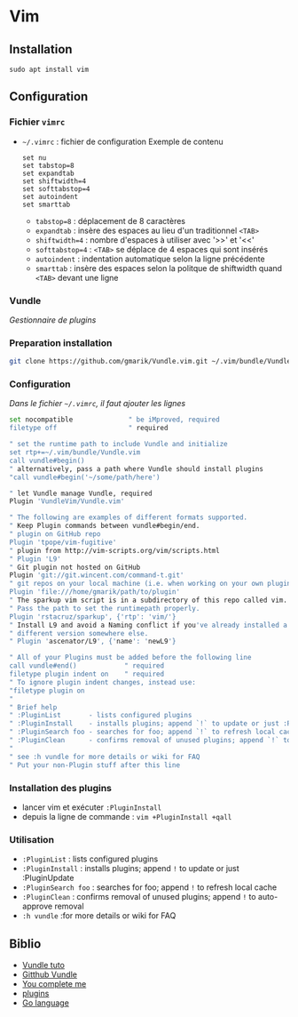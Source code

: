 # Vim

## Installation
```sudo apt install vim```

## Configuration
### Fichier `vimrc`
- `~/.vimrc` : fichier de configuration
Exemple de contenu
  ```
  set nu
  set tabstop=8
  set expandtab
  set shiftwidth=4
  set softtabstop=4
  set autoindent
  set smarttab
  ```
  - `tabstop=8` : déplacement de 8 caractères
  - `expandtab` : insère des espaces au lieu d'un traditionnel `<TAB>`
  - `shiftwidth=4` : nombre d'espaces à utiliser avec '>>' et '<<'
  - `softtabstop=4` : `<TAB>` se déplace de 4 espaces qui sont insérés
  - `autoindent` : indentation automatique selon la ligne précédente
  - `smarttab` : insère des espaces selon la politque de shiftwidth quand `<TAB>` devant une ligne

### Vundle
_Gestionnaire de plugins_

### Preparation installation
```bash
git clone https://github.com/gmarik/Vundle.vim.git ~/.vim/bundle/Vundle.vim
```

### Configuration
_Dans le fichier `~/.vimrc`, il faut ajouter les lignes_
```bash
set nocompatible              " be iMproved, required
filetype off                  " required

" set the runtime path to include Vundle and initialize
set rtp+=~/.vim/bundle/Vundle.vim
call vundle#begin()
" alternatively, pass a path where Vundle should install plugins
"call vundle#begin('~/some/path/here')

" let Vundle manage Vundle, required
Plugin 'VundleVim/Vundle.vim'

" The following are examples of different formats supported.
" Keep Plugin commands between vundle#begin/end.
" plugin on GitHub repo
Plugin 'tpope/vim-fugitive'
" plugin from http://vim-scripts.org/vim/scripts.html
" Plugin 'L9'
" Git plugin not hosted on GitHub
Plugin 'git://git.wincent.com/command-t.git'
" git repos on your local machine (i.e. when working on your own plugin)
Plugin 'file:///home/gmarik/path/to/plugin'
" The sparkup vim script is in a subdirectory of this repo called vim.
" Pass the path to set the runtimepath properly.
Plugin 'rstacruz/sparkup', {'rtp': 'vim/'}
" Install L9 and avoid a Naming conflict if you've already installed a
" different version somewhere else.
" Plugin 'ascenator/L9', {'name': 'newL9'}

" All of your Plugins must be added before the following line
call vundle#end()            " required
filetype plugin indent on    " required
" To ignore plugin indent changes, instead use:
"filetype plugin on
"
" Brief help
" :PluginList       - lists configured plugins
" :PluginInstall    - installs plugins; append `!` to update or just :PluginUpdate
" :PluginSearch foo - searches for foo; append `!` to refresh local cache
" :PluginClean      - confirms removal of unused plugins; append `!` to auto-approve removal
"
" see :h vundle for more details or wiki for FAQ
" Put your non-Plugin stuff after this line
```
### Installation des plugins
- lancer vim et exécuter `:PluginInstall`
- depuis la ligne de commande : `vim +PluginInstall +qall`

### Utilisation
- `:PluginList`       : lists configured plugins
- `:PluginInstall`    : installs plugins; append `!` to update or just :PluginUpdate
- `:PluginSearch foo` : searches for foo; append `!` to refresh local cache
- `:PluginClean`      : confirms removal of unused plugins; append `!` to auto-approve removal
- `:h vundle`         :for more details or wiki for FAQ


## Biblio
- [Vundle tuto](https://blog.pabuisson.com/2014/07/vim-vundle-gestion-plugins/)
- [Gitthub Vundle](https://github.com/VundleVim/Vundle.vim)
- [You complete me](https://github.com/ycm-core/YouCompleteMe)
- [plugins](https://www.vimfromscratch.com/articles/5-must-have-vim-plugins-2018/)
- [Go language](https://dev.to/jogendra/using-vim-for-go-development-5hc6)
